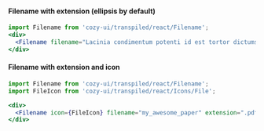 #### Filename with extension (ellipsis by default)

```jsx
import Filename from 'cozy-ui/transpiled/react/Filename';
<div>
  <Filename filename="Lacinia condimentum potenti id est tortor dictumst lectus tincidunt hac ultricies, curae mattis nisi neque sodales sagittis dui nulla aliquam turpis eros, finibus ac iaculis dictum et orci elit posuere ex" extension=".pdf" />
</div>
```

#### Filename with extension and icon

```jsx
import Filename from 'cozy-ui/transpiled/react/Filename';
import FileIcon from 'cozy-ui/transpiled/react/Icons/File';

<div>
  <Filename icon={FileIcon} filename="my_awesome_paper" extension=".pdf" />
</div>
```
